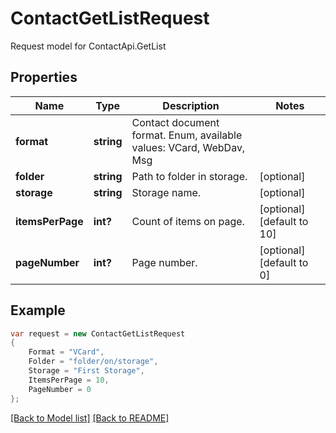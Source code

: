 
# ContactGetListRequest

Request model for ContactApi.GetList

## Properties

Name | Type | Description  | Notes
------------- | ------------- | ------------- | -------------
**format** | **string**| Contact document format. Enum, available values: VCard, WebDav, Msg | 
**folder** | **string**| Path to folder in storage. | [optional] 
**storage** | **string**| Storage name. | [optional] 
**itemsPerPage** | **int?**| Count of items on page. | [optional] [default to 10]
**pageNumber** | **int?**| Page number. | [optional] [default to 0]

## Example
```csharp
var request = new ContactGetListRequest
{ 
    Format = "VCard",
    Folder = "folder/on/storage",
    Storage = "First Storage",
    ItemsPerPage = 10,
    PageNumber = 0
};
```

[[Back to Model list]](Models.md) [[Back to README]](README.md)
